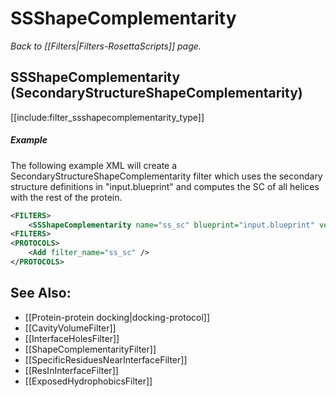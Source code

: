 # SSShapeComplementarity
*Back to [[Filters|Filters-RosettaScripts]] page.*
## SSShapeComplementarity (SecondaryStructureShapeComplementarity)

[[include:filter_ssshapecomplementarity_type]]


##### Example

The following example XML will create a SecondaryStructureShapeComplementarity filter which uses the secondary structure definitions in "input.blueprint" and computes the SC of all helices with the rest of the protein.

```xml
<FILTERS>
    <SSShapeComplementarity name="ss_sc" blueprint="input.blueprint" verbose="1" loops="0" helices="1" />
<FILTERS>
<PROTOCOLS>
    <Add filter_name="ss_sc" />
</PROTOCOLS>
```

## See Also:

* [[Protein-protein docking|docking-protocol]]
* [[CavityVolumeFilter]]
* [[InterfaceHolesFilter]]
* [[ShapeComplementarityFilter]]
* [[SpecificResiduesNearInterfaceFilter]]
* [[ResInInterfaceFilter]]
* [[ExposedHydrophobicsFilter]]

